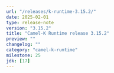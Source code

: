 ```yaml
---
url: "/releases/k-runtime-3.15.2/"
date: 2025-02-01
type: release-note
version: "3.15.2"
title: "Camel-K Runtime release 3.15.2"
preview: ""
changelog: ""
category: "camel-k-runtime"
milestone: 25
jdk: [17]
---
```

